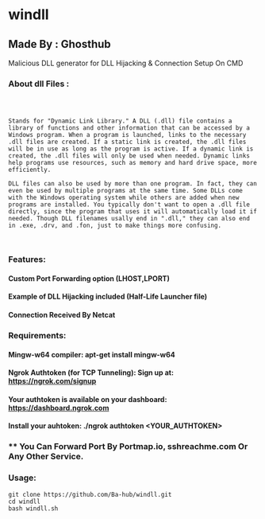 # windll
## Made By : Ghosthub

Malicious DLL generator for DLL Hijacking & Connection Setup On CMD

### About dll Files :
```



Stands for "Dynamic Link Library." A DLL (.dll) file contains a library of functions and other information that can be accessed by a Windows program. When a program is launched, links to the necessary .dll files are created. If a static link is created, the .dll files will be in use as long as the program is active. If a dynamic link is created, the .dll files will only be used when needed. Dynamic links help programs use resources, such as memory and hard drive space, more efficiently.

DLL files can also be used by more than one program. In fact, they can even be used by multiple programs at the same time. Some DLLs come with the Windows operating system while others are added when new programs are installed. You typically don't want to open a .dll file directly, since the program that uses it will automatically load it if needed. Though DLL filenames usally end in ".dll," they can also end in .exe, .drv, and .fon, just to make things more confusing.



```

### Features:
#### Custom Port Forwarding option (LHOST,LPORT)
#### Example of DLL Hijacking included (Half-Life Launcher file)
#### Connection Received By Netcat


### Requirements:
#### Mingw-w64 compiler: apt-get install mingw-w64
#### Ngrok Authtoken (for TCP Tunneling): Sign up at: https://ngrok.com/signup
#### Your authtoken is available on your dashboard: https://dashboard.ngrok.com
#### Install your auhtoken: ./ngrok authtoken <YOUR_AUTHTOKEN>
### ** You Can Forward Port By Portmap.io, sshreachme.com Or Any Other Service. 


### Usage:
```
git clone https://github.com/Ba-hub/windll.git
cd windll
bash windll.sh
```
